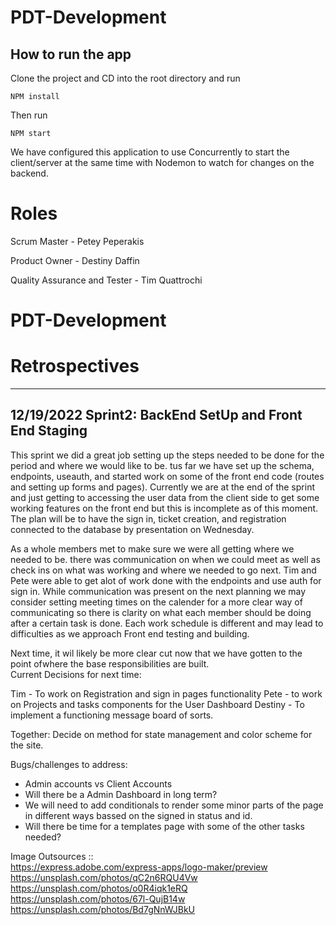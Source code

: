 # PDT-Development

## How to run the app

Clone the project and CD into the root directory and run

`NPM install`

Then run

`NPM start`

We have configured this application to use Concurrently to start the client/server at the same time
with Nodemon to watch for changes on the backend.

# Roles

Scrum Master - Petey Peperakis

Product Owner - Destiny Daffin

Quality Assurance and Tester - Tim Quattrochi

# PDT-Development


# Retrospectives #
--------------------------------------------
 12/19/2022
Sprint2: BackEnd SetUp and Front End Staging  
---------------------------------------------

This sprint we did a great job setting up the steps needed to be done for 
the period and where we would like to be. tus far we have set up  the schema, 
endpoints, useauth, and started work on  some of the front end code (routes and setting up forms and pages).  Currently  we are at the end of the sprint and just  getting to accessing the user data from  the client side to get some working features on the front end but this is incomplete as of this moment.  The plan will be to have the sign  in, ticket creation,  and registration connected to the database by presentation  on Wednesday. 

As a whole members met to make sure we were all getting where we needed to be. there was communication  on  when  we could meet as well  as check ins on  what was working and where we needed to go next.  Tim and Pete were able to get alot of work  done with the endpoints and use auth for sign in. While communication was present on the next planning we may consider setting meeting times on the calender for a more clear way of communicating so there is clarity on what each  member should be doing after a certain task  is done. Each  work  schedule is different and may lead to difficulties as we approach Front end testing and building. 

Next time, it wil likely be more clear cut now that  we have gotten to the point ofwhere the base responsibilities are built.  
Current Decisions for next time: 

Tim - To work on  Registration  and sign in pages functionality
Pete - to work on Projects and tasks components for the User Dashboard 
Destiny - To implement a functioning message board of sorts. 

Together: Decide on  method for state management and color scheme for the site. 

Bugs/challenges to address: 

- Admin accounts vs Client Accounts
- Will there be a Admin  Dashboard in  long term?
- We will need to add conditionals to render some minor parts of the page in  different ways bassed on  the signed in status and id. 
- Will there be time for a templates page with  some of the other tasks needed? 






Image Outsources ::  
https://express.adobe.com/express-apps/logo-maker/preview
https://unsplash.com/photos/qC2n6RQU4Vw
https://unsplash.com/photos/o0R4iqk1eRQ
https://unsplash.com/photos/67l-QujB14w
https://unsplash.com/photos/Bd7gNnWJBkU
